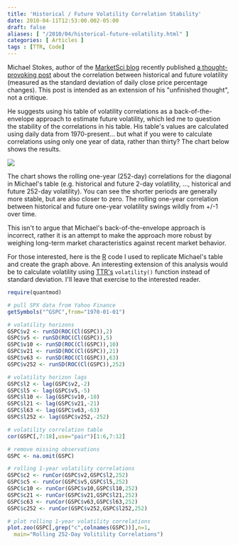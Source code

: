```yaml
---
title: 'Historical / Future Volatility Correlation Stability'
date: 2010-04-11T12:53:00.002-05:00
draft: false
aliases: [ "/2010/04/historical-future-volatility.html" ]
categories: [ Articles ]
tags : [TTR, Code]
---
```


Michael Stokes, author of the [MarketSci blog](http://marketsci.wordpress.com/) recently published [a thought-provoking post](http://marketsci.wordpress.com/2010/04/09/correlation-between-historical-and-future-volatility/) about the correlation between historical and future volatility (measured as the standard deviation of daily close price percentage changes). This post is intended as an extension of his "unfinished thought", not a critique.  
  
He suggests using his table of volatility correlations as a back-of-the-envelope approach to estimate future volatility, which led me to question the stability of the correlations in his table. His table's values are calculated using daily data from 1970-present... but what if you were to calculate correlations using only one year of data, rather than thirty? The chart below shows the results.  
  

![](/post-images/rolling_volatility_correlations.png)

  

The chart shows the rolling one-year (252-day) correlations for the diagonal in Michael's table (e.g. historical and future 2-day volatility, ..., historical and future 252-day volatility). You can see the shorter periods are generally more stable, but are also closer to zero. The rolling one-year correlation between historical and future one-year volatility swings wildly from +/-1 over time.  
  
This isn't to argue that Michael's back-of-the-envelope approach is incorrect, rather it is an attempt to make the approach more robust by weighing long-term market characteristics against recent market behavior.  
  
For those interested, here is the [R](http://www.r-project.org/) code I used to replicate Michael's table and create the graph above. An interesting extension of this analysis would be to calculate volatility using [TTR's](http://cran.r-project.org/web/packages/TTR/) `volatility()` function instead of standard deviation. I'll leave that exercise to the interested reader.  
  
```r
require(quantmod)

# pull SPX data from Yahoo Finance
getSymbols("^GSPC",from="1970-01-01")

# volatility horizons
GSPC$v2 <- runSD(ROC(Cl(GSPC)),2)
GSPC$v5 <- runSD(ROC(Cl(GSPC)),5)
GSPC$v10 <- runSD(ROC(Cl(GSPC)),10)
GSPC$v21 <- runSD(ROC(Cl(GSPC)),21)
GSPC$v63 <- runSD(ROC(Cl(GSPC)),63)
GSPC$v252 <- runSD(ROC(Cl(GSPC)),252)

# volatility horizon lags
GSPC$l2 <- lag(GSPC$v2,-2)
GSPC$l5 <- lag(GSPC$v5,-5)
GSPC$l10 <- lag(GSPC$v10,-10)
GSPC$l21 <- lag(GSPC$v21,-21)
GSPC$l63 <- lag(GSPC$v63,-63)
GSPC$l252 <- lag(GSPC$v252,-252)

# volatility correlation table
cor(GSPC[,7:18],use="pair")[1:6,7:12]

# remove missing observations
GSPC <- na.omit(GSPC)

# rolling 1-year volatility correlations
GSPC$c2 <- runCor(GSPC$v2,GSPC$l2,252)
GSPC$c5 <- runCor(GSPC$v5,GSPC$l5,252)
GSPC$c10 <- runCor(GSPC$v10,GSPC$l10,252)
GSPC$c21 <- runCor(GSPC$v21,GSPC$l21,252)
GSPC$c63 <- runCor(GSPC$v63,GSPC$l63,252)
GSPC$c252 <- runCor(GSPC$v252,GSPC$l252,252)

# plot rolling 1-year volatility correlations
plot.zoo(GSPC[,grep("c",colnames(GSPC))],n=1,
  main="Rolling 252-Day Volitility Correlations")
```
